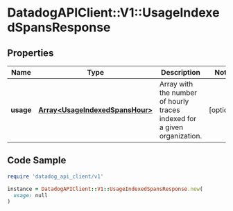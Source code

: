 # DatadogAPIClient::V1::UsageIndexedSpansResponse

## Properties

| Name | Type | Description | Notes |
| ---- | ---- | ----------- | ----- |
| **usage** | [**Array&lt;UsageIndexedSpansHour&gt;**](UsageIndexedSpansHour.md) | Array with the number of hourly traces indexed for a given organization. | [optional] |

## Code Sample

```ruby
require 'datadog_api_client/v1'

instance = DatadogAPIClient::V1::UsageIndexedSpansResponse.new(
  usage: null
)
```


